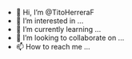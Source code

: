 - 👋 Hi, I’m @TitoHerreraF
- 👀 I’m interested in ...
- 🌱 I’m currently learning ...
- 💞️ I’m looking to collaborate on ...
- 📫 How to reach me ...

<!---
TitoHerreraF/TitoHerreraF is a ✨ special ✨ repository because its `README.md` (this file) appears on your GitHub profile.
You can click the Preview link to take a look at your changes.
--->
